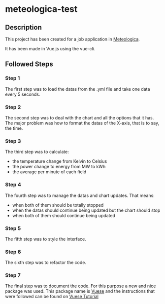 # meteologica-test

## Description

This project has been created for a job application in [Meteologica](http://www.meteologica.com/).

It has been made in Vue.js using the vue-cli.

## Followed Steps

### Step 1

The first step was to load the datas from the .yml file and take one data every 5 seconds.

### Step 2

The second step was to deal with the chart and all the options that it has. The major problem was how to format the datas of the X-axis, that is to say, the time.

### Step 3

The third step was to calculate:

- the temperature change from Kelvin to Celsius
- the power change to energy from MW to kWh
- the average per minute of each field

### Step 4

The fourth step was to manage the datas and chart updates. That means:

- when both of them should be totally stopped
- when the datas should continue being updated but the chart should stop
- when both of them should continue being updated

### Step 5

The fifth step was to style the interface.

### Step 6

The sixth step was to refactor the code.

### Step 7

The final step was to document the code. For this purpose a new and nice package was used. This package name is [Vuese](https://github.com/vue-contrib/vuese) and the instructions that were followed can be found on [Vuese Tutorial](https://dev.to/berniwittmann/quick--easy-documentation-generation-for-vuejs-components-7k6)
